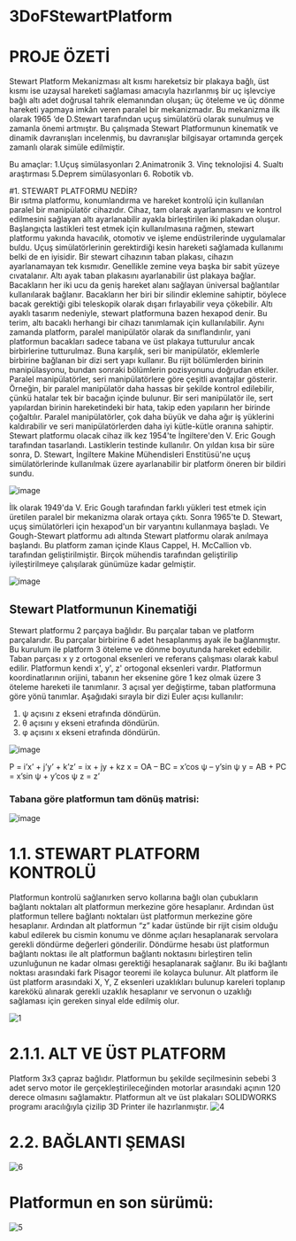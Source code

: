 # 3DoFStewartPlatform

# PROJE ÖZETİ
 Stewart Platform Mekanizması alt kısmı hareketsiz bir plakaya bağlı, üst kısmı ise uzaysal hareketi sağlaması amacıyla hazırlanmış bir uç işlevciye bağlı altı adet doğrusal tahrik elemanından oluşan; üç öteleme ve üç dönme hareketi yapmaya imkân veren paralel bir mekanizmadır. Bu mekanizma ilk olarak 1965 ‘de D.Stewart tarafından uçuş simülatörü olarak sunulmuş ve zamanla önemi artmıştır. Bu çalışmada Stewart Platformunun kinematik ve dinamik davranışları incelenmiş, bu davranışlar bilgisayar ortamında gerçek zamanlı olarak simüle edilmiştir.

Bu amaçlar:
1.Uçuş simülasyonları
2.Animatronik
3. Vinç teknolojisi
4. Sualtı araştırması
5.Deprem simülasyonları
6. Robotik vb.


#1. STEWART PLATFORMU NEDİR?   
Bir ısıtma platformu, konumlandırma ve hareket kontrolü için kullanılan paralel bir manipülatör cihazıdır. Cihaz, tam olarak ayarlanmasını ve kontrol edilmesini sağlayan altı ayarlanabilir ayakla birleştirilen iki plakadan oluşur. Başlangıçta lastikleri test etmek için kullanılmasına rağmen, stewart platformu yakında havacılık, otomotiv ve işleme endüstrilerinde uygulamalar buldu. Uçuş simülatörlerinin gerektirdiği kesin hareketi sağlamada kullanımı belki de en iyisidir.
Bir stewart cihazının taban plakası, cihazın ayarlanamayan tek kısmıdır. Genellikle zemine veya başka bir sabit yüzeye cıvatalanır. Altı ayak taban plakasını ayarlanabilir üst plakaya bağlar. Bacakların her iki ucu da geniş hareket alanı sağlayan üniversal bağlantılar kullanılarak bağlanır. Bacakların her biri bir silindir eklemine sahiptir, böylece bacak gerektiği gibi teleskopik olarak dışarı fırlayabilir veya çökebilir.
Altı ayaklı tasarım nedeniyle, stewart platformuna bazen hexapod denir. Bu terim, altı bacaklı herhangi bir cihazı tanımlamak için kullanılabilir. Aynı zamanda platform, paralel manipülatör olarak da sınıflandırılır, yani platformun bacakları sadece tabana ve üst plakaya tutturulur ancak birbirlerine tutturulmaz. Buna karşılık, seri bir manipülatör, eklemlerle birbirine bağlanan bir dizi sert yapı kullanır. Bu rijit bölümlerden birinin manipülasyonu, bundan sonraki bölümlerin pozisyonunu doğrudan etkiler.
Paralel manipülatörler, seri manipülatörlere göre çeşitli avantajlar gösterir. Örneğin, bir paralel manipülatör daha hassas bir şekilde kontrol edilebilir, çünkü hatalar tek bir bacağın içinde bulunur. Bir seri manipülatör ile, sert yapılardan birinin hareketindeki bir hata, takip eden yapıların her birinde çoğaltılır. Paralel manipülatörler, çok daha büyük ve daha ağır iş yüklerini kaldırabilir ve seri manipülatörlerden daha iyi kütle-kütle oranına sahiptir.
Stewart platformu olacak cihaz ilk kez 1954'te İngiltere'den V. Eric Gough tarafından tasarlandı. Lastiklerin testinde kullanılır. On yıldan kısa bir süre sonra, D. Stewart, İngiltere Makine Mühendisleri Enstitüsü'ne uçuş simülatörlerinde kullanılmak üzere ayarlanabilir bir platform öneren bir bildiri sundu.


![image](https://user-images.githubusercontent.com/66810191/170566531-6cf9c466-d72b-48c8-8d9f-929fe52a0162.png)

İlk olarak 1949'da V. Eric Gough tarafından farklı yükleri test etmek için üretilen paralel bir mekanizma olarak ortaya çıktı. Sonra 1965'te D. Stewart, uçuş simülatörleri için hexapod'un bir varyantını kullanmaya başladı. Ve Gough-Stewart platformu adı altında Stewart platformu olarak anılmaya başlandı. Bu platform zaman içinde Klaus Cappel, H. McCallion vb. tarafından geliştirilmiştir. Birçok mühendis tarafından geliştirilip iyileştirilmeye çalışılarak günümüze kadar gelmiştir.

![image](https://user-images.githubusercontent.com/66810191/170566605-4447188a-4844-4cb6-b166-51a75327fe82.png)

## Stewart Platformunun Kinematiği
Stewart platformu 2 parçaya bağlıdır. Bu parçalar taban ve platform parçalarıdır. Bu parçalar birbirine 6 adet hesaplanmış ayak ile bağlanmıştır. Bu kurulum ile platform 3 öteleme ve dönme boyutunda hareket edebilir.
Taban parçası x y z ortogonal eksenleri ve referans çalışması olarak kabul edilir.
Platformun kendi x', y', z' ortogonal eksenleri vardır.
Platformun koordinatlarının orijini, tabanın her eksenine göre 1 kez olmak üzere 3 öteleme hareketi ile tanımlanır.
3 açısal yer değiştirme, taban platformuna göre yönü tanımlar. Aşağıdaki sırayla bir dizi Euler açısı kullanılır:
1. ψ açısını z ekseni etrafında döndürün.
2. θ açısını y ekseni etrafında döndürün.
3. φ açısını x ekseni etrafında döndürün.

![image](https://user-images.githubusercontent.com/66810191/170566726-efe7919c-3f49-4f4b-a191-bf95a074fff0.png)

P = i’x’ + j’y’ + k’z’ = ix + jy + kz
x = OA – BC = x’cos ψ – y’sin ψ 
y = AB + PC = x’sin ψ + y’cos ψ
z = z’

### Tabana göre platformun tam dönüş matrisi:
![image](https://user-images.githubusercontent.com/66810191/170566882-5a39b6c2-62e3-4a66-b0dd-612048d01f7c.png)

# 1.1.	STEWART PLATFORM KONTROLÜ

Platformun kontrolü sağlanırken servo kollarına bağlı olan çubukların bağlantı noktaları alt platformun merkezine göre hesaplanır. Ardından üst platformun tellere bağlantı noktaları üst platformun merkezine göre hesaplanır. Ardından alt platformun “z” kadar üstünde bir rijit cisim olduğu kabul edilerek bu cismin konumu ve dönme açıları hesaplanarak servolara gerekli döndürme değerleri gönderilir. 
Döndürme hesabı üst platformun bağlantı noktası ile alt platformun bağlantı noktasını birleştiren telin uzunluğunun ne kadar olması gerektiği hesaplanarak sağlanır. Bu iki bağlantı noktası arasındaki fark Pisagor teoremi ile kolayca bulunur. Alt platform ile üst platform arasındaki X, Y, Z eksenleri uzaklıkları bulunup kareleri toplanıp karekökü alınarak gerekli uzaklık hesaplanır ve servonun o uzaklığı sağlaması için gereken sinyal elde edilmiş olur.

![1](https://user-images.githubusercontent.com/47918693/211142753-f84fbbc1-dd39-4a86-8462-22cd0aa17dc2.jpg)

# 2.1.1. ALT VE ÜST PLATFORM
Platform 3x3 çapraz bağlıdır.  Platformun bu şekilde seçilmesinin sebebi 3 adet servo motor ile gerçekleştirileceğinden motorlar arasındaki açının 120 derece olmasını sağlamaktır. Platformun alt ve üst plakaları SOLIDWORKS programı aracılığıyla çizilip 3D Printer ile hazırlanmıştır.
![4](https://user-images.githubusercontent.com/47918693/211142853-4a616e7b-3aca-4fd9-a0f4-6ed5cf175be1.jpg)

  #   2.2. BAĞLANTI ŞEMASI
  ![6](https://user-images.githubusercontent.com/47918693/211142807-549806fa-8c1d-4aa5-a5fd-607c1e68ec04.png)

# Platformun en son sürümü:
![5](https://user-images.githubusercontent.com/47918693/211142773-0dbda12e-8f09-4015-a1c0-1c5b1973f408.jpg)


